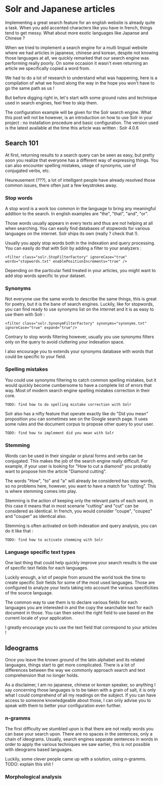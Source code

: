 Solr and Japanese articles
==========================

Implementing a great search feature for an english website is already quite
a task. When you add accented characters like you have in french, things tend
to get messy. What about more exotic languages like Japanse and Chinese ?

When we tried to implement a search engine for a multi lingual website where we
had articles in japanese, chinese and korean, despite not knowing those languages
at all, we quickly remarked that our search engine was performing really poorly.
On some occasion it wasn't even returning an article we specifically copied a word
from.

We had to do a lot of research to understand what was happening, here is a compilation
of what we found along the way in the hope you won't have to go the same path as us !

But before digging right in, let's start with some ground rules and technique used
in search engines, feel free to skip them.

The configuration example will be given for the Solr search engine. What this
post will not be however, is an introduction on how to use Solr in your project :
no installation procedure and basic configuration. The version used is the latest
available at the time this article was written : Solr 4.0.6

Search 101
----------

At first, returning results to a search query can be seen as easy, but pretty
soon you realize that everyone has a different way of expressing things. You
can also encounter spelling mistakes, usage of synonyms, use of conjugated verbs, etc.

Heureusement (???), a lot of intelligent people have already resolved those common
issues, there often just a few keystrokes away.

### Stop words

A stop word is a work too common in the language to bring any meaningful addition
to the search. In english examples are "the", "that", "and", "or".

Those words usually appears in every texts and thus are not helping at all when
searching. You can easily find databases of stopwords for various languages on
the internet. Solr ships its own (really ? check that !).

Usually you apply stop words both in the indexation and query processing. You can
easily do that with Solr by adding a filter to your analyzers :

	<filter class="solr.StopFilterFactory" ignoreCase="true" words="stopwords.txt" enablePositionIncrements="true" />

Depending on the particular field treated in your articles, you might want to add
stop words specific to your dataset.

### Synonyms

Not everyone use the same words to describe the same things, this is great for poetry,
but it is the bane of search engines. Luckily, like for stopwords, you can find
ready to use synonyms list on the internet and it is as easy to use them with Solr :

	<filter class="solr.SynonymFilterFactory" synonyms="synonyms.txt" ignoreCase="true" expand="true"/>

Contrary to stop words filtering however, usually you use synonyms filters only on the
query to avoid cluttering your indexation space.

I also encourage you to extends your synonyms database with words that could be specific
to your field.

### Spelling mistakes


You could use synonyms filtering to catch common spelling mistakes, but it would quickly
become cumbersome to have a complete list of errors that way. Most of modern search engine
spelling mistakes correction in their core.

	TODO: find how to do spelling mistake correction with Solr

Solr also has a nifty feature that operate exactly like do "Did you mean" proposition you
can sometimes see on the Google search page. It uses some rules and the document corpus
to propose other query to your user.

	TODO: find how to implement did you mean with Solr

### Stemming

Words can be used in their singular or plural forms and verbs can be conjugated. This makes
the job of the search engine really difficult. For example, if your user is looking for
"How to cut a diamond" you probably want to propose him the article "Diamond cutting".

The words "How", "to" and "a" will already be considered has stop words, so no problems
here, however, you want to have a match for "cutting". This is where stemming comes into
play.

Stemming is the action of keeping only the relevant parts of each word, in this case it means
that in most scenarie "cutting" and "cut" can be considered as identical. In french, you would
consider "coupe", "coupez" and "couper" as identical also.

Stemming is often activated on both indexation and query analysis, you can do it like that :

	TODO: find how to activate stemming with Solr


### Language specific text types


One last thing that could help quickly improve your search results is the use of specific
text fields for each languages.

Luckily enough, a lot of people from around the world took the time to create specific
Solr fields for some of the most used languages. Those are configured to analyze your
texts taking into account the various specificities of the source language.

The common way to use them is to declare various fields for each languages you are interested
in and the copy the searchable text for each document in those. You can then select
the right field to use based on the current locale of your application.

I greatly encourage you to use the text field that correspond to your articles !


Ideograms
---------

Once you leave the known ground of the latin alphabet and its related languages, things start
to get more complicated. There is a lot of differences between the way we commonly approach
search and text comprehension that no longer holds.

As a disclaimer, I am no japanese, chinese or korean speaker, so anything I say concerning
those languages is to be taken with a grain of salt, it is only what I could comprehend of all
my readings on the subject. If you can have access to someone knowledgeable about those, I can only
advise you to speak with them to better your configuration even further.

### n-gramms

The first difficulty we stumbled upon is that there are not really words you can base your
search upon. There are no spaces in the sentences, only a chain of ideograms. Usually, search
engines separate sentences in words in order to apply the various techniques we saw earlier, this
is not possible with ideograms based languages.

Luckily, some clever people came up with a solution, using n-gramms. TODO: explain this shit !


### Morphological analysis